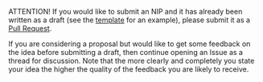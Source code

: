 
ATTENTION! If you would like to submit an NIP and it has already been written as a draft (see the [template](https://github.com/nori-dot-eco/NIPs/blob/master/nip-x.md) for an example), please submit it as a [Pull Request](https://github.com/Nori/NIPs/pulls).

If you are considering a proposal but would like to get some feedback on the idea before submitting a draft, then continue opening an Issue as a thread for discussion.  Note that the more clearly and completely you state your idea the higher the quality of the feedback you are likely to receive.
